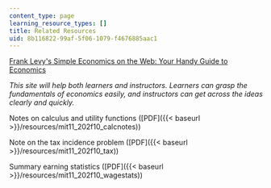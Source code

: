 ```yaml
---
content_type: page
learning_resource_types: []
title: Related Resources
uid: 8b116822-99af-5f06-1079-f4676885aac1
---
```


[Frank Levy's Simple Economics on the Web: Your Handy Guide to Economics](http://web.mit.edu/11.203/www/econ/)

_This site will help both learners and instructors. Learners can grasp the fundamentals of economics easily, and instructors can get across the ideas clearly and quickly._

Notes on calculus and utility functions ([PDF]({{< baseurl >}}/resources/mit11_202f10_calcnotes))

Note on the tax incidence problem ([PDF]({{< baseurl >}}/resources/mit11_202f10_tax))

Summary earning statistics ([PDF]({{< baseurl >}}/resources/mit11_202f10_wagestats))